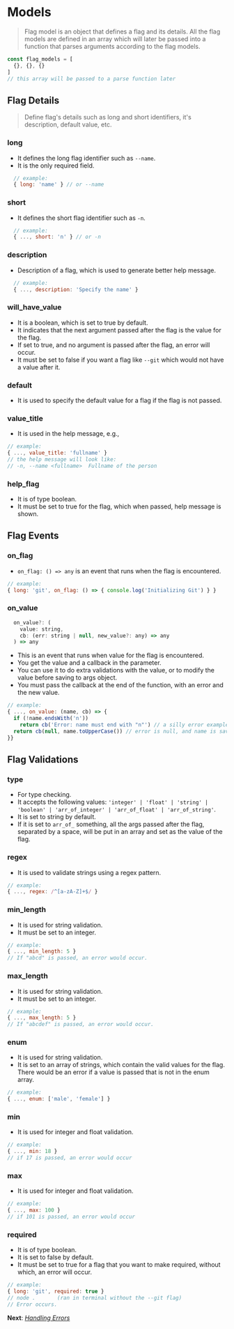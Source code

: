# Models

> Flag model is an object that defines a flag and its details. All the flag models are defined in an array which will later be passed into a function that parses arguments according to the flag models. 

```js
const flag_models = [
  {}, {}, {}
]
// this array will be passed to a parse function later
```

## Flag Details

> Define flag's details such as long and short identifiers, it's description, default value, etc.

### long

- It defines the long flag identifier such as `--name`.
- It is the only required field.

```js
  // example:
  { long: 'name' } // or --name
```

### short

- It defines the short flag identifier such as `-n`.

```js
  // example:
  { ..., short: 'n' } // or -n
```

### description

- Description of a flag, which is used to generate better help message.

```js
  // example:
  { ..., description: 'Specify the name' }
```

### will_have_value

- It is a boolean, which is set to true by default.
- It indicates that the next argument passed after the flag is the value for the flag.
- If set to true, and no argument is passed after the flag, an error will occur.
- It must be set to false if you want a flag like `--git` which would not have a value after it.

### default

- It is used to specify the default value for a flag if the flag is not passed.

### value_title

- It is used in the help message, e.g.,

```js
// example:
{ ..., value_title: 'fullname' }
// the help message will look like:
// -n, --name <fullname>  Fullname of the person
```

### help_flag

- It is of type boolean.
- It must be set to true for the flag, which when passed, help message is shown.

## Flag Events

### on_flag

- `on_flag: () => any` is an event that runs when the flag is encountered.
```js
// example:
{ long: 'git', on_flag: () => { console.log('Initializing Git') } }
```

### on_value

```js
  on_value?: (
    value: string,
    cb: (err: string | null, new_value?: any) => any
  ) => any
```
- This is an event that runs when value for the flag is encountered.
- You get the value and a callback in the parameter.
- You can use it to do extra validations with the value, or to modify the value before saving to args object.
- You must pass the callback at the end of the function, with an error and the new value.
```js
// example:
{ ..., on_value: (name, cb) => {
  if (!name.endsWith('n'))
    return cb('Error: name must end with "n"') // a silly error example.
  return cb(null, name.toUpperCase()) // error is null, and name is saved in uppercase.
}}
```

## Flag Validations

### type

- For type checking.
- It accepts the following values: `'integer' | 'float' | 'string' | 'boolean' | 'arr_of_integer' | 'arr_of_float' | 'arr_of_string'`.
- It is set to string by default.
- If it is set to `arr_of_` something, all the args passed after the flag, separated by a space, will be put in an array and set as the value of the flag.

### regex

- It is used to validate strings using a regex pattern.

```js
// example:
{ ..., regex: /^[a-zA-Z]+$/ }
```

### min_length

- It is used for string validation.
- It must be set to an integer.

```js
// example:
{ ..., min_length: 5 }
// If "abcd" is passed, an error would occur.
```

### max_length

- It is used for string validation.
- It must be set to an integer.

```js
// example:
{ ..., max_length: 5 }
// If "abcdef" is passed, an error would occur.
```

### enum

- It is used for string validation.
- It is set to an array of strings, which contain the valid values for the flag. There would be an error if a value is passed that is not in the enum array.

```js
// example:
{ ..., enum: ['male', 'female'] }
```

### min

- It is used for integer and float validation.

```js
// example:
{ ..., min: 18 }
// if 17 is passed, an error would occur
```

### max

- It is used for integer and float validation.

```js
// example:
{ ..., max: 100 }
// if 101 is passed, an error would occur
```

### required

- It is of type boolean.
- It is set to false by default.
- It must be set to true for a flag that you want to make required, without which, an error will occur.

```js
// example:
{ long: 'git', required: true }
// node .       (ran in terminal without the --git flag)
// Error occurs.
```

**Next**: *[Handling Errors](on_error.md)*